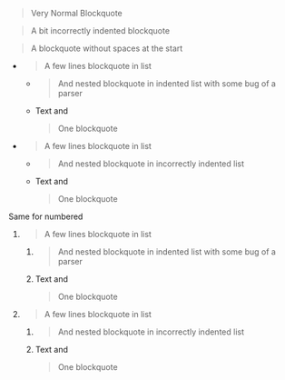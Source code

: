> Very
> Normal
> Blockquote

> A bit
 > incorrectly indented
> blockquote

>A blockquote
>without spaces
>at the start

* > A few lines
  > blockquote in list
    * > And nested
      > blockquote
      > in indented list
      > with some bug of a parser
    * Text and
      > One blockquote
    
* >A few lines
   > blockquote in list
   * > And nested
      >  blockquote
     > in incorrectly indented
      > list
   * Text and
      > One blockquote

Same for numbered

1. > A few lines
   > blockquote in list
    1. > And nested
       > blockquote
       > in indented list
       > with some bug of a parser
    1. Text and
       > One blockquote
    
1. >A few lines
   > blockquote in list
   1. > And nested
      >  blockquote
       > in incorrectly indented
      > list
   1. Text and
       > One blockquote